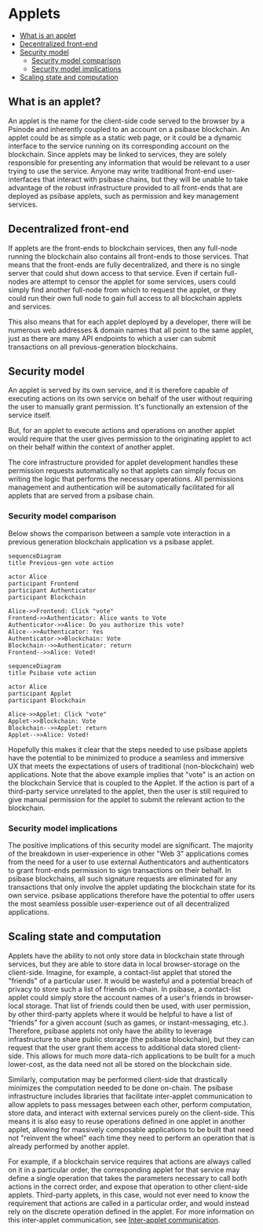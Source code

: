 # Applets

- [What is an applet](#what-is-an-applet)
- [Decentralized front-end](#decentralized-front-end)
- [Security model](#security-model)
  - [Security model comparison](#security-model-comparison)
  - [Security model implications](#security-model-implications)
- [Scaling state and computation](#scaling-state-and-computation)

## What is an applet?

An applet is the name for the client-side code served to the browser by a Psinode and inherently coupled to an account on a psibase blockchain. An applet could be as simple as a static web page, or it could be a dynamic interface to the service running on its corresponding account on the blockchain. Since applets may be linked to services, they are solely responsible for presenting any information that would be relevant to a user trying to use the service. Anyone may write traditional front-end user-interfaces that interact with psibase chains, but they will be unable to take advantage of the robust infrastructure provided to all front-ends that are deployed as psibase applets, such as permission and key management services.

## Decentralized front-end

If applets are the front-ends to blockchain services, then any full-node running the blockchain also contains all front-ends to those services. That means that the front-ends are fully decentralized, and there is no single server that could shut down access to that service. Even if certain full-nodes are attempt to censor the applet for some services, users could simply find another full-node from which to request the applet, or they could run their own full node to gain full access to all blockchain applets and services.

This also means that for each applet deployed by a developer, there will be numerous web addresses & domain names that all point to the same applet, just as there are many API endpoints to which a user can submit transactions on all previous-generation blockchains.

## Security model

An applet is served by its own service, and it is therefore capable of executing actions on its own service on behalf of the user without requiring the user to manually grant permission. It's functionally an extension of the service itself.

But, for an applet to execute actions and operations on another applet would require that the user gives permission to the originating applet to act on their behalf within the context of another applet.

The core infrastructure provided for applet development handles these permission requests automatically so that applets can simply focus on writing the logic that performs the necessary operations. All permissions management and authentication will be automatically facilitated for all applets that are served from a psibase chain.

### Security model comparison

Below shows the comparison between a sample vote interaction in a previous generation blockchain application vs a psibase applet.

```mermaid
sequenceDiagram
title Previous-gen vote action

actor Alice
participant Frontend
participant Authenticator
participant Blockchain

Alice->>Frontend: Click "vote"
Frontend->>Authenticator: Alice wants to Vote
Authenticator->>Alice: Do you authorize this vote?
Alice-->>Authenticator: Yes
Authenticator->>Blockchain: Vote
Blockchain-->>Authenticator: return
Frontend-->>Alice: Voted!
```

```mermaid
sequenceDiagram
title Psibase vote action

actor Alice
participant Applet
participant Blockchain

Alice->>Applet: Click "vote"
Applet->>Blockchain: Vote
Blockchain-->>Applet: return
Applet-->>Alice: Voted!

```

Hopefully this makes it clear that the steps needed to use psibase applets have the potential to be minimized to produce a seamless and immersive UX that meets the expectations of users of traditional (non-blockchain) web applications. Note that the above example implies that "vote" is an action on the blockchain Service that is coupled to the Applet. If the action is part of a third-party service unrelated to the applet, then the user is still required to give manual permission for the applet to submit the relevant action to the blockchain.

### Security model implications

The positive implications of this security model are significant. The majority of the breakdown in user-experience in other "Web 3" applications comes from the need for a user to use external Authenticators and authenticators to grant front-ends permission to sign transactions on their behalf. In psibase blockchains, all such signature requests are eliminated for any transactions that only involve the applet updating the blockchain state for its own service. psibase applications therefore have the potential to offer users the most seamless possible user-experience out of all decentralized applications.

## Scaling state and computation

Applets have the ability to not only store data in blockchain state through services, but they are able to store data in local browser-storage on the client-side. Imagine, for example, a contact-list applet that stored the "friends" of a particular user. It would be wasteful and a potential breach of privacy to store such a list of friends on-chain. In psibase, a contact-list applet could simply store the account names of a user's friends in browser-local storage. That list of friends could then be used, with user permission, by other third-party applets where it would be helpful to have a list of "friends" for a given account (such as games, or instant-messaging, etc.). Therefore, psibase applets not only have the ability to leverage infrastructure to share public storage (the psibase blockchain), but they can request that the user grant them access to additional data stored client-side. This allows for much more data-rich applications to be built for a much lower-cost, as the data need not all be stored on the blockchain side.

Similarly, computation may be performed client-side that drastically minimizes the computation needed to be done on-chain. The psibase infrastructure includes libraries that facilitate inter-applet communication to allow applets to pass messages between each other, perform computation, store data, and interact with external services purely on the client-side. This means it is also easy to reuse operations defined in one applet in another applet, allowing for massively composable applications to be built that need not "reinvent the wheel" each time they need to perform an operation that is already performed by another applet. 

For example, if a blockchain service requires that actions are always called on it in a particular order, the corresponding applet for that service may define a single operation that takes the parameters necessary to call both actions in the correct order, and expose that operation to other client-side applets. Third-party applets, in this case, would not ever need to know the requirement that actions are called in a particular order, and would instead rely on the discrete operation defined in the applet. For more information on this inter-applet communication, see [Inter-applet communication](inter-applet-communication.md).

